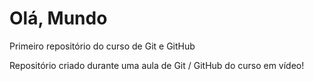 # Olá, Mundo
 Primeiro repositório do curso de Git e GitHub

 Repositório criado durante uma aula de  Git / GitHub do curso em vídeo!
